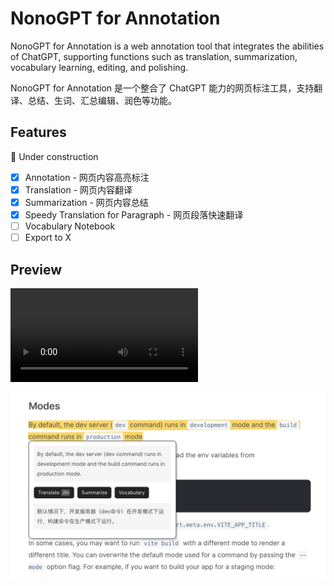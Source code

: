 # NonoGPT for Annotation

NonoGPT for Annotation is a web annotation tool that integrates the abilities of ChatGPT, supporting functions such as translation, summarization, vocabulary learning, editing, and polishing.

NonoGPT for Annotation 是一个整合了 ChatGPT 能力的网页标注工具，支持翻译、总结、生词、汇总编辑、润色等功能。

## Features

🚧 Under construction

- [x] Annotation - 网页内容高亮标注
- [x] Translation - 网页内容翻译
- [x] Summarization - 网页内容总结
- [x] Speedy Translation for Paragraph - 网页段落快速翻译
- [ ] Vocabulary Notebook
- [ ] Export to X

## Preview

![preview](preview.mp4)

![Preview](preview.png)
